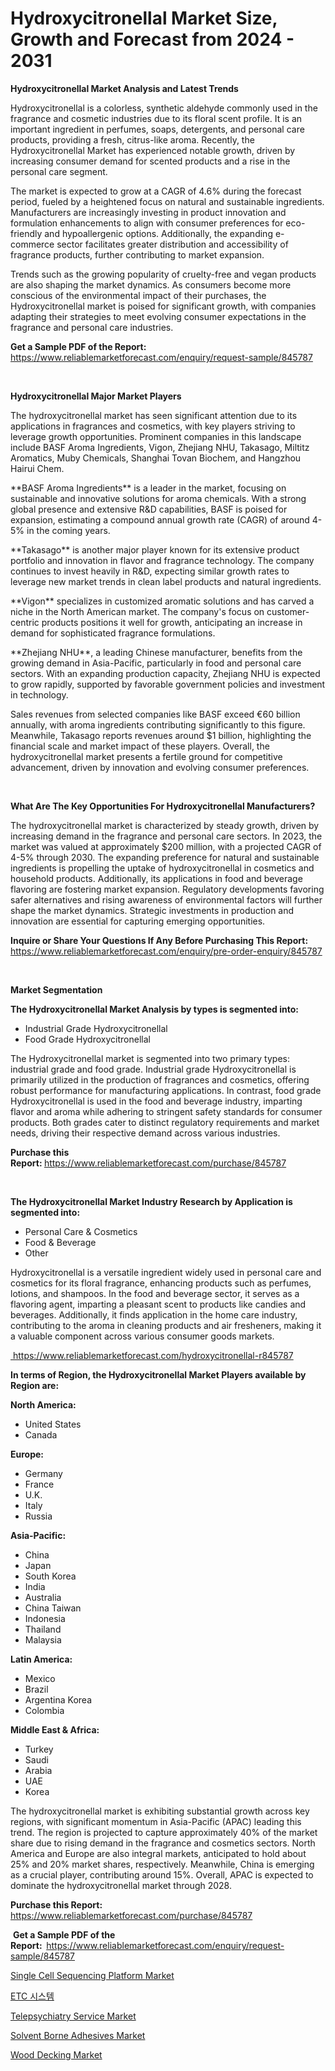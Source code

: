 <p><h1>Hydroxycitronellal Market Size, Growth and Forecast from 2024 - 2031</h1></p><p><strong>Hydroxycitronellal Market Analysis and Latest Trends</strong></p>
<p><p>Hydroxycitronellal is a colorless, synthetic aldehyde commonly used in the fragrance and cosmetic industries due to its floral scent profile. It is an important ingredient in perfumes, soaps, detergents, and personal care products, providing a fresh, citrus-like aroma. Recently, the Hydroxycitronellal Market has experienced notable growth, driven by increasing consumer demand for scented products and a rise in the personal care segment.</p><p>The market is expected to grow at a CAGR of 4.6% during the forecast period, fueled by a heightened focus on natural and sustainable ingredients. Manufacturers are increasingly investing in product innovation and formulation enhancements to align with consumer preferences for eco-friendly and hypoallergenic options. Additionally, the expanding e-commerce sector facilitates greater distribution and accessibility of fragrance products, further contributing to market expansion.</p><p>Trends such as the growing popularity of cruelty-free and vegan products are also shaping the market dynamics. As consumers become more conscious of the environmental impact of their purchases, the Hydroxycitronellal market is poised for significant growth, with companies adapting their strategies to meet evolving consumer expectations in the fragrance and personal care industries.</p></p>
<p><strong>Get a Sample PDF of the Report:&nbsp;</strong> <a href="https://www.reliablemarketforecast.com/enquiry/request-sample/845787?utm_campaign=1080&utm_medium=2&utm_source=Github&utm_content=ia&utm_term=13112024&utm_id=hydroxycitronellal">https://www.reliablemarketforecast.com/enquiry/request-sample/845787</a></p>
<p>&nbsp;</p>
<p><strong>Hydroxycitronellal Major Market Players</strong></p>
<p><p>The hydroxycitronellal market has seen significant attention due to its applications in fragrances and cosmetics, with key players striving to leverage growth opportunities. Prominent companies in this landscape include BASF Aroma Ingredients, Vigon, Zhejiang NHU, Takasago, Miltitz Aromatics, Muby Chemicals, Shanghai Tovan Biochem, and Hangzhou Hairui Chem.</p><p>**BASF Aroma Ingredients** is a leader in the market, focusing on sustainable and innovative solutions for aroma chemicals. With a strong global presence and extensive R&D capabilities, BASF is poised for expansion, estimating a compound annual growth rate (CAGR) of around 4-5% in the coming years.</p><p>**Takasago** is another major player known for its extensive product portfolio and innovation in flavor and fragrance technology. The company continues to invest heavily in R&D, expecting similar growth rates to leverage new market trends in clean label products and natural ingredients.</p><p>**Vigon** specializes in customized aromatic solutions and has carved a niche in the North American market. The company's focus on customer-centric products positions it well for growth, anticipating an increase in demand for sophisticated fragrance formulations.</p><p>**Zhejiang NHU**, a leading Chinese manufacturer, benefits from the growing demand in Asia-Pacific, particularly in food and personal care sectors. With an expanding production capacity, Zhejiang NHU is expected to grow rapidly, supported by favorable government policies and investment in technology.</p><p>Sales revenues from selected companies like BASF exceed €60 billion annually, with aroma ingredients contributing significantly to this figure. Meanwhile, Takasago reports revenues around $1 billion, highlighting the financial scale and market impact of these players. Overall, the hydroxycitronellal market presents a fertile ground for competitive advancement, driven by innovation and evolving consumer preferences.</p></p>
<p>&nbsp;</p>
<p><strong>What Are The Key Opportunities For Hydroxycitronellal Manufacturers?</strong></p>
<p><p>The hydroxycitronellal market is characterized by steady growth, driven by increasing demand in the fragrance and personal care sectors. In 2023, the market was valued at approximately $200 million, with a projected CAGR of 4-5% through 2030. The expanding preference for natural and sustainable ingredients is propelling the uptake of hydroxycitronellal in cosmetics and household products. Additionally, its applications in food and beverage flavoring are fostering market expansion. Regulatory developments favoring safer alternatives and rising awareness of environmental factors will further shape the market dynamics. Strategic investments in production and innovation are essential for capturing emerging opportunities.</p></p>
<p><strong>Inquire or Share Your Questions If Any Before Purchasing This Report:</strong> <a href="https://www.reliablemarketforecast.com/enquiry/pre-order-enquiry/845787?utm_campaign=1080&utm_medium=2&utm_source=Github&utm_content=ia&utm_term=13112024&utm_id=hydroxycitronellal">https://www.reliablemarketforecast.com/enquiry/pre-order-enquiry/845787</a></p>
<p>&nbsp;</p>
<p><strong>Market Segmentation</strong></p>
<p><strong>The Hydroxycitronellal Market Analysis by types is segmented into:</strong></p>
<p><ul><li>Industrial Grade Hydroxycitronellal</li><li>Food Grade Hydroxycitronellal</li></ul></p>
<p><p>The Hydroxycitronellal market is segmented into two primary types: industrial grade and food grade. Industrial grade Hydroxycitronellal is primarily utilized in the production of fragrances and cosmetics, offering robust performance for manufacturing applications. In contrast, food grade Hydroxycitronellal is used in the food and beverage industry, imparting flavor and aroma while adhering to stringent safety standards for consumer products. Both grades cater to distinct regulatory requirements and market needs, driving their respective demand across various industries.</p></p>
<p><strong>Purchase this Report:&nbsp;</strong><a href="https://www.reliablemarketforecast.com/purchase/845787?utm_campaign=1080&utm_medium=2&utm_source=Github&utm_content=ia&utm_term=13112024&utm_id=hydroxycitronellal">https://www.reliablemarketforecast.com/purchase/845787</a></p>
<p>&nbsp;</p>
<p><strong>The Hydroxycitronellal Market Industry Research by Application is segmented into:</strong></p>
<p><ul><li>Personal Care & Cosmetics</li><li>Food & Beverage</li><li>Other</li></ul></p>
<p><p>Hydroxycitronellal is a versatile ingredient widely used in personal care and cosmetics for its floral fragrance, enhancing products such as perfumes, lotions, and shampoos. In the food and beverage sector, it serves as a flavoring agent, imparting a pleasant scent to products like candies and beverages. Additionally, it finds application in the home care industry, contributing to the aroma in cleaning products and air fresheners, making it a valuable component across various consumer goods markets.</p></p>
<p><a href="https://www.reliablemarketforecast.com/hydroxycitronellal-r845787?utm_campaign=1080&utm_medium=2&utm_source=Github&utm_content=ia&utm_term=13112024&utm_id=hydroxycitronellal">&nbsp;https://www.reliablemarketforecast.com/hydroxycitronellal-r845787</a></p>
<p><strong>In terms of Region, the Hydroxycitronellal Market Players available by Region are:</strong></p>
<p>
    <p> <strong> North America: </strong>
        <ul>
            <li>United States</li>
            <li>Canada</li>
        </ul>
        </p> 
    <p> <strong> Europe: </strong>
        <ul>
            <li>Germany</li>
            <li>France</li>
            <li>U.K.</li>
            <li>Italy</li>
            <li>Russia</li>
        </ul>
        </p> 
    <p> <strong> Asia-Pacific: </strong>
        <ul>
            <li>China</li>
            <li>Japan</li>
            <li>South Korea</li>
            <li>India</li>
            <li>Australia</li>
            <li>China Taiwan</li>
            <li>Indonesia</li>
            <li>Thailand</li>
            <li>Malaysia</li>
        </ul>
        </p> 
    <p> <strong> Latin America: </strong>
        <ul>
            <li>Mexico</li>
            <li>Brazil</li>
            <li>Argentina Korea</li>
            <li>Colombia</li>
        </ul>
        </p> 
    <p> <strong> Middle East & Africa: </strong>
        <ul>
            <li>Turkey</li>
            <li>Saudi</li>
            <li>Arabia</li>
            <li>UAE</li>
            <li>Korea</li>
        </ul>
    </p>
    </p>
<p><p>The hydroxycitronellal market is exhibiting substantial growth across key regions, with significant momentum in Asia-Pacific (APAC) leading this trend. The region is projected to capture approximately 40% of the market share due to rising demand in the fragrance and cosmetics sectors. North America and Europe are also integral markets, anticipated to hold about 25% and 20% market shares, respectively. Meanwhile, China is emerging as a crucial player, contributing around 15%. Overall, APAC is expected to dominate the hydroxycitronellal market through 2028.</p></p>
<p><strong>Purchase this Report: </strong><a href="https://www.reliablemarketforecast.com/purchase/845787?utm_campaign=1080&utm_medium=2&utm_source=Github&utm_content=ia&utm_term=13112024&utm_id=hydroxycitronellal">https://www.reliablemarketforecast.com/purchase/845787</a></p>
<p>&nbsp;<strong>Get a Sample PDF of the Report:&nbsp;&nbsp;</strong><a href="https://www.reliablemarketforecast.com/enquiry/request-sample/845787?utm_campaign=1080&utm_medium=2&utm_source=Github&utm_content=ia&utm_term=13112024&utm_id=hydroxycitronellal">https://www.reliablemarketforecast.com/enquiry/request-sample/845787</a></p>
<p><strong></strong></p>
<p><p><a href="https://issuu.com/reportprime-2/docs/single-cell-sequencing-platform-mar_1c91e4ae78019d?utm_campaign=1080&utm_medium=2&utm_source=Github&utm_content=ia&utm_term=13112024&utm_id=hydroxycitronellal">Single Cell Sequencing Platform Market</a></p><p><a href="https://github.com/sougarounis/Market-Research-Report-List-6/blob/main/526895624036.md?utm_campaign=1080&utm_medium=2&utm_source=Github&utm_content=ia&utm_term=13112024&utm_id=hydroxycitronellal">ETC 시스템</a></p><p><a href="https://issuu.com/reportprime-2/docs/telepsychiatry-service-market-size-_b82e0d2c3552c0?utm_campaign=1080&utm_medium=2&utm_source=Github&utm_content=ia&utm_term=13112024&utm_id=hydroxycitronellal">Telepsychiatry Service Market</a></p><p><a href="https://www.linkedin.com/pulse/solvent-borne-adhesives-market-forecasts-trends-impact-analysis-jg4wc?utm_campaign=1080&utm_medium=2&utm_source=Github&utm_content=ia&utm_term=13112024&utm_id=hydroxycitronellal">Solvent Borne Adhesives Market</a></p><p><a href="https://www.linkedin.com/pulse/wood-decking-market-industry-trends-forecast-period-from-lh3fc?utm_campaign=1080&utm_medium=2&utm_source=Github&utm_content=ia&utm_term=13112024&utm_id=hydroxycitronellal">Wood Decking Market</a></p></p>